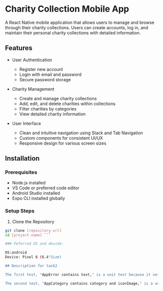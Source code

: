 # Charity Collection Mobile App

A React Native mobile application that allows users to manage and browse through their charity collections. Users can create accounts, log in, and maintain their personal charity collections with detailed information.

## Features

- User Authentication
  - Register new account
  - Login with email and password
  - Secure password storage

- Charity Management
  - Create and manage charity collections
  - Add, edit, and delete charities within collections
  - Filter charities by categories
  - View detailed charity information

- User Interface
  - Clean and intuitive navigation using Stack and Tab Navigation
  - Custom components for consistent UI/UX
  - Responsive design for various screen sizes

## Installation

### Prerequisites
- Node.js installed
- VS Code or preferred code editor
- Android Studio installed
- Expo CLI installed globally

### Setup Steps

1. Clone the Repository
  ```bash
  git clone [repository-url]
  cd [project-name] ```

### Peferred OS and devide:

OS:android
Device: Pixel 6 (6.4"Size)

## Description for task2

The first test, "AppError contains text," is a unit test because it verifies the rendering and styling of the AppError component in isolation. It doesn't rely on external systems,like system or integration test. It ensures consistent text display with specified font attributes across platforms.

The second test, "AppCategory contains category and iconImage," is a unit test that verifies rendering and structure of AppCategory. It doesn't rely on external systems and components, so it's a unit test. This test validates the presence and properties of an image and label within the AppCategory component.
